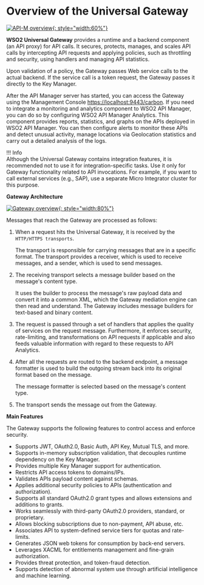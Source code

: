 # Overview of the Universal Gateway

[![API-M overview]({{base_path}}/assets/img/learn/apim-overview.png){: style="width:60%"}]({{base_path}}/assets/img/learn/apim-overview.png)

**WSO2 Universal Gateway** provides a runtime and a backend component (an API proxy) for API calls. It secures, protects, manages, and scales API calls by intercepting API requests and applying policies, such as throttling and security, using handlers and managing API statistics.

Upon validation of a policy, the Gateway passes Web service calls to the actual backend. If the service call is a token request, the Gateway passes it directly to the Key Manager.

After the API Manager server has started, you can access the Gateway using the Management Console [https://localhost:9443/carbon](https://localhost:9443/carbon). If you need to integrate a monitoring and analytics component to WSO2 API Manager, you can do so by configuring WSO2 API Manager Analytics. This component provides reports, statistics, and graphs on the APIs deployed in WSO2 API Manager. You can then configure alerts to monitor these APIs and detect unusual activity, manage locations via Geolocation statistics and carry out a detailed analysis of the logs.

!!! Info    
    Although the Universal Gateway contains integration features, it is recommended not to use it for integration-specific tasks. Use it only for Gateway functionality related to API invocations. For example, if you want to call external services (e.g., SAP), use a separate Micro Integrator cluster for this purpose.

**Gateway Architecture**

[![Gateway overview]({{base_path}}/assets/img/learn/gateway-overview.png){: style="width:80%"}]({{base_path}}/assets/img/learn/gateway-overview.png)

Messages that reach the Gateway are processed as follows:

1. When a request hits the Universal Gateway, it is received by the `HTTP/HTTPS transports`. 
   
     The transport is responsible for carrying messages that are in a specific format. The transport provides a receiver, which is used to receive messages, and a sender, which is used to send messages.

2. The receiving transport selects a message builder based on the message's content type. 

     It uses the builder to process the message's raw payload data and convert it into a common XML, which the Gateway mediation engine can then read and understand. The Gateway includes message builders for text-based and binary content.

3. The request is passed through a set of handlers that applies the quality of services on the request message. Furthermore, it enforces security, rate-limiting, and transformations on API requests if applicable and also feeds valuable information with regard to these requests to API Analytics.

4. After all the requests are routed to the backend endpoint, a message formatter is used to build the outgoing stream back into its original format based on the message.

     The message formatter is selected based on the message's content type.

5. The transport sends the message out from the Gateway.

**Main Features**

The Gateway supports the following features to control access and enforce security.

* Supports JWT, OAuth2.0, Basic Auth, API Key, Mutual TLS, and more.
* Supports in-memory subscription validation, that decouples runtime dependency on the Key Manager.
* Provides multiple Key Manager support for authentication.
* Restricts API access tokens to domains/IPs.
* Validates APIs payload content against schemas.
* Applies additional security policies to APIs (authentication and authorization).
* Supports all standard OAuth2.0 grant types and allows extensions and additions to grants.
* Works seamlessly with third-party OAuth2.0 providers, standard, or proprietary.
* Allows blocking subscriptions due to non-payment, API abuse, etc.
* Associates API to system-defined service tiers for quotas and rate-limits.
* Generates JSON web tokens for consumption by back-end servers.
* Leverages XACML for entitlements management and fine-grain authorization.
* Provides threat protection, and token-fraud detection.
* Supports detection of abnormal system use through artificial intelligence and machine learning.
